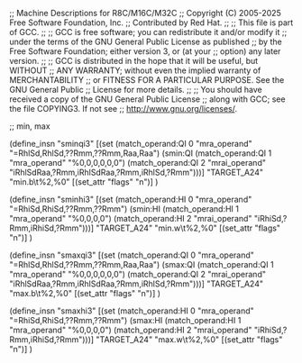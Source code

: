 ;; Machine Descriptions for R8C/M16C/M32C
;; Copyright (C) 2005-2025 Free Software Foundation, Inc.
;; Contributed by Red Hat.
;;
;; This file is part of GCC.
;;
;; GCC is free software; you can redistribute it and/or modify it
;; under the terms of the GNU General Public License as published
;; by the Free Software Foundation; either version 3, or (at your
;; option) any later version.
;;
;; GCC is distributed in the hope that it will be useful, but WITHOUT
;; ANY WARRANTY; without even the implied warranty of MERCHANTABILITY
;; or FITNESS FOR A PARTICULAR PURPOSE.  See the GNU General Public
;; License for more details.
;;
;; You should have received a copy of the GNU General Public License
;; along with GCC; see the file COPYING3.  If not see
;; <http://www.gnu.org/licenses/>.

;; min, max

(define_insn "sminqi3"
  [(set (match_operand:QI 0 "mra_operand" "=RhlSd,RhlSd,??Rmm,??Rmm,Raa,Raa")
	(smin:QI (match_operand:QI 1 "mra_operand" "%0,0,0,0,0,0")
		 (match_operand:QI 2 "mrai_operand" "iRhlSdRaa,?Rmm,iRhlSdRaa,?Rmm,iRhlSd,?Rmm")))]
  "TARGET_A24"
  "min.b\t%2,%0"
  [(set_attr "flags" "n")]
  )

(define_insn "sminhi3"
  [(set (match_operand:HI 0 "mra_operand" "=RhiSd,RhiSd,??Rmm,??Rmm")
	(smin:HI (match_operand:HI 1 "mra_operand" "%0,0,0,0")
		 (match_operand:HI 2 "mrai_operand" "iRhiSd,?Rmm,iRhiSd,?Rmm")))]
  "TARGET_A24"
  "min.w\t%2,%0"
  [(set_attr "flags" "n")]
  )

(define_insn "smaxqi3"
  [(set (match_operand:QI 0 "mra_operand" "=RhlSd,RhlSd,??Rmm,??Rmm,Raa,Raa")
	(smax:QI (match_operand:QI 1 "mra_operand" "%0,0,0,0,0,0")
		 (match_operand:QI 2 "mrai_operand" "iRhlSdRaa,?Rmm,iRhlSdRaa,?Rmm,iRhlSd,?Rmm")))]
  "TARGET_A24"
  "max.b\t%2,%0"
  [(set_attr "flags" "n")]
  )

(define_insn "smaxhi3"
  [(set (match_operand:HI 0 "mra_operand" "=RhiSd,RhiSd,??Rmm,??Rmm")
	(smax:HI (match_operand:HI 1 "mra_operand" "%0,0,0,0")
		 (match_operand:HI 2 "mrai_operand" "iRhiSd,?Rmm,iRhiSd,?Rmm")))]
  "TARGET_A24"
  "max.w\t%2,%0"
  [(set_attr "flags" "n")]
  )
